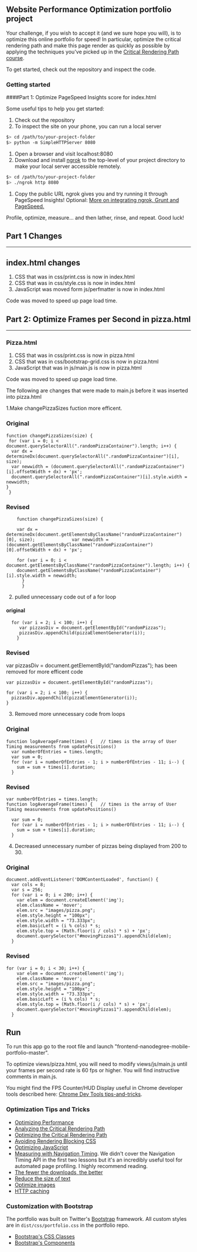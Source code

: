 ## Website Performance Optimization portfolio project

Your challenge, if you wish to accept it (and we sure hope you will), is to optimize this online portfolio for speed! In particular, optimize the critical rendering path and make this page render as quickly as possible by applying the techniques you've picked up in the [Critical Rendering Path course](https://www.udacity.com/course/ud884).

To get started, check out the repository and inspect the code.

### Getting started

####Part 1: Optimize PageSpeed Insights score for index.html

Some useful tips to help you get started:

1. Check out the repository
1. To inspect the site on your phone, you can run a local server

  ```bash
  $> cd /path/to/your-project-folder
  $> python -m SimpleHTTPServer 8080
  ```

1. Open a browser and visit localhost:8080
1. Download and install [ngrok](https://ngrok.com/) to the top-level of your project directory to make your local server accessible remotely.

  ``` bash
  $> cd /path/to/your-project-folder
  $> ./ngrok http 8080
  ```

1. Copy the public URL ngrok gives you and try running it through PageSpeed Insights! Optional: [More on integrating ngrok, Grunt and PageSpeed.](http://www.jamescryer.com/2014/06/12/grunt-pagespeed-and-ngrok-locally-testing/)

Profile, optimize, measure... and then lather, rinse, and repeat. Good luck!


## Part 1 Changes

_____________________________________________________________________________________________________

## index.html changes

1. CSS that was in css/print.css is now in index.html
2. CSS that was in css/style.css is now in index.html
3. JavaScript was moved form js/perfmatter is now in index.html

Code was moved to speed up page load time.

## Part 2: Optimize Frames per Second in pizza.html
____________________________________________________________________________________________________
### Pizza.html

1. CSS that was in css/print.css is now in pizza.html
2. CSS that was in css/bootstrap-grid.css is now in pizza.html
3. JavaScript that was in js/main.js is now in pizza.html

Code was moved to speed up page load time.



The following are changes that were made to main.js before it was inserted into pizza.html


1.Make changePizzaSizes fuction more efficent.
### Original

    function changePizzaSizes(size) {
     for (var i = 0; i < document.querySelectorAll(".randomPizzaContainer").length; i++) {
      var dx = determineDx(document.querySelectorAll(".randomPizzaContainer")[i], size);
      var newwidth = (document.querySelectorAll(".randomPizzaContainer")[i].offsetWidth + dx) + 'px';
      document.querySelectorAll(".randomPizzaContainer")[i].style.width = newwidth;
    }
     }

### Revised
```
    function changePizzaSizes(size) {

    var dx = determineDx(document.getElementsByClassName("randomPizzaContainer")[0], size);              var newwidth = (document.getElementsByClassName("randomPizzaContainer")[0].offsetWidth + dx) + 'px';

    for (var i = 0; i < document.getElementsByClassName("randomPizzaContainer").length; i++) {
    document.getElementsByClassName("randomPizzaContainer")[i].style.width = newwidth;
      }
      }
```

2. pulled unnecessary code out of a for loop 
#### original 

```
  for (var i = 2; i < 100; i++) {
     var pizzasDiv = document.getElementById("randomPizzas");
     pizzasDiv.appendChild(pizzaElementGenerator(i));
    }
```
### Revised 

var pizzasDiv = document.getElementById("randomPizzas"); has been removed for more efficent code

```
var pizzasDiv = document.getElementById("randomPizzas");

for (var i = 2; i < 100; i++) {
  pizzasDiv.appendChild(pizzaElementGenerator(i));
}

```
3. Removed more unnecessary code from loops
### Original 
```
function logAverageFrame(times) {   // times is the array of User Timing measurements from updatePositions()
  var numberOfEntries = times.length;
  var sum = 0;
  for (var i = numberOfEntries - 1; i > numberOfEntries - 11; i--) {
    sum = sum + times[i].duration;
  }
```
### Revised
```
var numberOfEntries = times.length;
function logAverageFrame(times) {   // times is the array of User Timing measurements from updatePositions()

  var sum = 0;
  for (var i = numberOfEntries - 1; i > numberOfEntries - 11; i--) {
    sum = sum + times[i].duration;
  }
  ```

4. Decreased unnecessary number of pizzas being displayed from 200 to 30. 
### Original 

```
document.addEventListener('DOMContentLoaded', function() {
  var cols = 8;
  var s = 256;
  for (var i = 0; i < 200; i++) {
    var elem = document.createElement('img');
    elem.className = 'mover';
    elem.src = "images/pizza.png";
    elem.style.height = "100px";
    elem.style.width = "73.333px";
    elem.basicLeft = (i % cols) * s;
    elem.style.top = (Math.floor(i / cols) * s) + 'px';
    document.querySelector("#movingPizzas1").appendChild(elem);
  }
```
### Revised
```
for (var i = 0; i < 30; i++) {
    var elem = document.createElement('img');
    elem.className = 'mover';
    elem.src = "images/pizza.png";
    elem.style.height = "100px";
    elem.style.width = "73.333px";
    elem.basicLeft = (i % cols) * s;
    elem.style.top = (Math.floor(i / cols) * s) + 'px';
    document.querySelector("#movingPizzas1").appendChild(elem);
  }

```

## Run

To run this app go to the root file and launch  "frontend-nanodegree-mobile-portfolio-master".













To optimize views/pizza.html, you will need to modify views/js/main.js until your frames per second rate is 60 fps or higher. You will find instructive comments in main.js. 

You might find the FPS Counter/HUD Display useful in Chrome developer tools described here: [Chrome Dev Tools tips-and-tricks](https://developer.chrome.com/devtools/docs/tips-and-tricks).

### Optimization Tips and Tricks
* [Optimizing Performance](https://developers.google.com/web/fundamentals/performance/ "web performance")
* [Analyzing the Critical Rendering Path](https://developers.google.com/web/fundamentals/performance/critical-rendering-path/analyzing-crp.html "analyzing crp")
* [Optimizing the Critical Rendering Path](https://developers.google.com/web/fundamentals/performance/critical-rendering-path/optimizing-critical-rendering-path.html "optimize the crp!")
* [Avoiding Rendering Blocking CSS](https://developers.google.com/web/fundamentals/performance/critical-rendering-path/render-blocking-css.html "render blocking css")
* [Optimizing JavaScript](https://developers.google.com/web/fundamentals/performance/critical-rendering-path/adding-interactivity-with-javascript.html "javascript")
* [Measuring with Navigation Timing](https://developers.google.com/web/fundamentals/performance/critical-rendering-path/measure-crp.html "nav timing api"). We didn't cover the Navigation Timing API in the first two lessons but it's an incredibly useful tool for automated page profiling. I highly recommend reading.
* <a href="https://developers.google.com/web/fundamentals/performance/optimizing-content-efficiency/eliminate-downloads.html">The fewer the downloads, the better</a>
* <a href="https://developers.google.com/web/fundamentals/performance/optimizing-content-efficiency/optimize-encoding-and-transfer.html">Reduce the size of text</a>
* <a href="https://developers.google.com/web/fundamentals/performance/optimizing-content-efficiency/image-optimization.html">Optimize images</a>
* <a href="https://developers.google.com/web/fundamentals/performance/optimizing-content-efficiency/http-caching.html">HTTP caching</a>

### Customization with Bootstrap
The portfolio was built on Twitter's <a href="http://getbootstrap.com/">Bootstrap</a> framework. All custom styles are in `dist/css/portfolio.css` in the portfolio repo.

* <a href="http://getbootstrap.com/css/">Bootstrap's CSS Classes</a>
* <a href="http://getbootstrap.com/components/">Bootstrap's Components</a>
